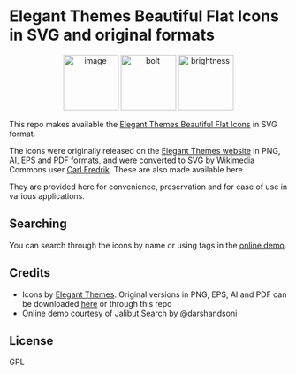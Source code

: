 # Elegant Themes Beautiful Flat Icons in SVG and original formats

<p align="center">
<img src="https://dohliam.github.io/elegant-circles/svg/image.svg" alt="image" width="100" height="100">
<img src="https://dohliam.github.io/elegant-circles/svg/bolt.svg" alt="bolt" width="100" height="100">
<img src="https://dohliam.github.io/elegant-circles/svg/brightness.svg" alt="brightness" width="100" height="100">
</p>

This repo makes available the [Elegant Themes Beautiful Flat Icons](https://commons.wikimedia.org/wiki/Category:Elegant_Themes_Circle_Icons) in SVG format.

The icons were originally released on the [Elegant Themes website](http://www.elegantthemes.com/blog/freebie-of-the-week/beautiful-flat-icons-for-free) in PNG, AI, EPS and PDF formats, and were converted to SVG by Wikimedia Commons user [Carl Fredrik](https://commons.wikimedia.org/wiki/User:CFCF). These are also made available here.

They are provided here for convenience, preservation and for ease of use in various applications.

## Searching

You can search through the icons by name or using tags in the [online demo](https://dohliam.github.io/elegant-circles/).

## Credits

* Icons by [Elegant Themes](http://www.elegantthemes.com/blog/freebie-of-the-week/beautiful-flat-icons-for-free). Original versions in PNG, EPS, AI and PDF can be downloaded [here](http://www.elegantthemes.com/blog/freebie-of-the-week/beautiful-flat-icons-for-free) or through this repo
* Online demo courtesy of [Jalibut Search](https://github.com/darshandsoni/jalibut) by @darshandsoni

## License

GPL
